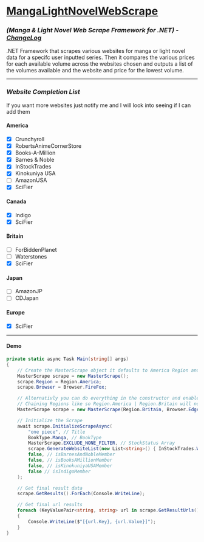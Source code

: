 # [MangaLightNovelWebScrape](https://www.nuget.org/packages/MangaAndLightNovelWebScrape/1.0.1#readme-body-tab)
### *(Manga & Light Novel Web Scrape Framework for .NET) - [ChangeLog](https://github.com/Sigrec/MangaLightNovelWebScrape/blob/master/ChangeLog.txt)*
.NET Framework that scrapes various websites for manga or light novel data for a specifc user inputted series. Then it compares the various prices for each available volume across the websites chosen and outputs a list of the volumes available and the website and price for the lowest volume.
***
### *Website Completion List*
If you want more websites just notify me and I will look into seeing if I can add them
#### America
- [x] Crunchyroll
- [x] RobertsAnimeCornerStore
- [x] Books-A-Million
- [x] Barnes & Noble
- [x] InStockTrades
- [x] Kinokuniya USA
- [ ] AmazonUSA
- [x] SciFier

#### Canada
- [x] Indigo
- [x] SciFier

#### Britain
- [ ] ForBiddenPlanet
- [ ] Waterstones
- [x] SciFier

#### Japan
- [ ] AmazonJP
- [ ] CDJapan

#### Europe
- [x] SciFier
 
***
#### Demo
```cs
private static async Task Main(string[] args)
{
    // Create the MasterScrape object it defaults to America Region and Chrome Browser but can still change them outside of the constructor & debug mode disabled by default
    MasterScrape scrape = new MasterScrape();
    scrape.Region = Region.America;
    scrape.Browser = Browser.FireFox;

    // Alternativly you can do everything in the constructor and enable debug mode which will print to log and txt files
    // Chaining Regions like so Region.America | Region.Britain will not work
    MasterScrape scrape = new MasterScrape(Region.Britain, Browser.Edge).EnableDebugMode();

    // Initialize the Scrape
    await scrape.InitializeScrapeAsync(
        "one piece", // Title
        BookType.Manga, // BookType
        MasterScrape.EXCLUDE_NONE_FILTER, // StockStatus Array
        scrape.GenerateWebsiteList(new List<string>() { InStockTrades.WEBSITE_TITLE }), // Website List
        false, // isBarnesAndNobleMember
        false, // isBooksAMillionMember
        false, // isKinokuniyaUSAMember
        false // isIndigoMember
    );

    // Get final result data
    scrape.GetResults().ForEach(Console.WriteLine);

    // Get final url results
    foreach (KeyValuePair<string, string> url in scrape.GetResultUrls())
    {
        Console.WriteLine($"[{url.Key}, {url.Value}]");
    }
}
```